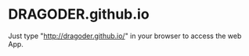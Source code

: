 # DRAGODER.github.io

Just type "http://dragoder.github.io/" in your browser to access the web App.
